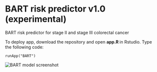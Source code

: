 # BART risk predictor v1.0 (experimental)

BART risk predictor for stage II and stage III colorectal cancer

To deploy app, download the repository and open <b> app.R </b> in Rstudio. Type the following code:

````
runApp("BART") 
````
![BART model screenshot](https://github.com/mm-zhao/BART/assets/31674702/c75a22d0-08c9-41b1-9c3e-ed4e9645ed4f)
